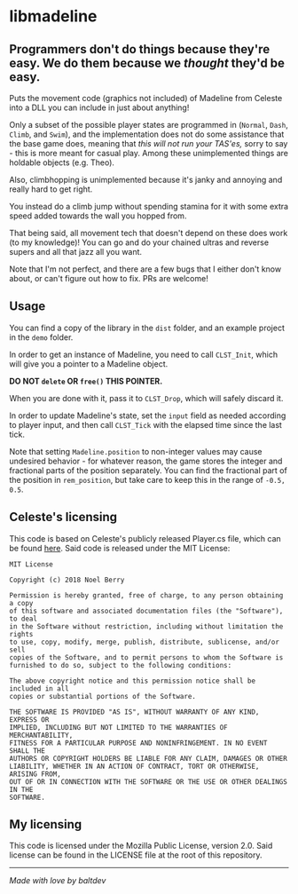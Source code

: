# libmadeline
Programmers don't do things because they're easy. We do them because we _thought_ they'd be easy.
---
Puts the movement code (graphics not included) of Madeline from Celeste into a DLL you can include in just about anything!



Only a subset of the possible player states are programmed in (`Normal`, `Dash`, `Climb`, and `Swim`), and
the implementation does not do some assistance that the base game does,
meaning that _this will not run your TAS'es,_ sorry to say - this is more meant for casual play. Among these unimplemented things are holdable objects (e.g. Theo).

Also, climbhopping is unimplemented
because it's janky and annoying and really hard to get right.

You instead do a climb jump without spending stamina for it with some extra speed added towards the wall you hopped from.



That being said, all movement tech that doesn't depend on these does work (to my knowledge)!
You can go and do your chained ultras and reverse supers and all that jazz all you want.

Note that I'm not perfect, and there are a few bugs that I either don't know about, or can't figure out how to fix. PRs are welcome!

## Usage

You can find a copy of the library in the `dist` folder, and an example project in the `demo` folder.

In order to get an instance of Madeline, you need to call `CLST_Init`, which will give you a pointer to a Madeline object.

**DO NOT `delete` OR `free()` THIS POINTER.**

When you are done with it, pass it to `CLST_Drop`, which will safely discard it.

In order to update Madeline's state, set the `input` field as needed according to player input,
and then call `CLST_Tick` with the elapsed time since the last tick.

Note that setting `Madeline.position` to non-integer values
may cause undesired behavior - for whatever reason, the game
stores the integer and fractional parts of the position separately.
You can find the fractional part of the position in `rem_position`, but take care to keep this in the range of `-0.5, 0.5`.

## Celeste's licensing


This code is based on Celeste's publicly released Player.cs file, which can be found [here](https://github.com/NoelFB/Celeste/blob/master/Source/Player/Player.cs). Said code is released under the MIT License:

```
MIT License

Copyright (c) 2018 Noel Berry

Permission is hereby granted, free of charge, to any person obtaining a copy
of this software and associated documentation files (the "Software"), to deal
in the Software without restriction, including without limitation the rights
to use, copy, modify, merge, publish, distribute, sublicense, and/or sell
copies of the Software, and to permit persons to whom the Software is
furnished to do so, subject to the following conditions:

The above copyright notice and this permission notice shall be included in all
copies or substantial portions of the Software.

THE SOFTWARE IS PROVIDED "AS IS", WITHOUT WARRANTY OF ANY KIND, EXPRESS OR
IMPLIED, INCLUDING BUT NOT LIMITED TO THE WARRANTIES OF MERCHANTABILITY,
FITNESS FOR A PARTICULAR PURPOSE AND NONINFRINGEMENT. IN NO EVENT SHALL THE
AUTHORS OR COPYRIGHT HOLDERS BE LIABLE FOR ANY CLAIM, DAMAGES OR OTHER
LIABILITY, WHETHER IN AN ACTION OF CONTRACT, TORT OR OTHERWISE, ARISING FROM,
OUT OF OR IN CONNECTION WITH THE SOFTWARE OR THE USE OR OTHER DEALINGS IN THE
SOFTWARE.
```

## My licensing

This code is licensed under the Mozilla Public License, version 2.0.
Said license can be found in the LICENSE file at the root of this repository.



---

_Made with love by baltdev_